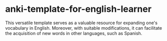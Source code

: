 # anki-template-for-english-learner
This versatile template serves as a valuable resource for expanding one's vocabulary in English. Moreover, with suitable modifications, it can facilitate the acquisition of new words in other languages, such as Spanish.
